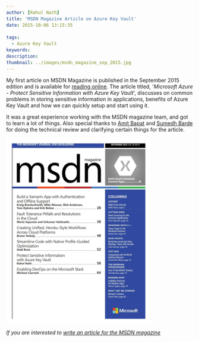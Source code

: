 ```yaml
---
author: [Rahul Nath]
title: 'MSDN Magazine Article on Azure Key Vault'
date: 2015-10-06 13:15:35
  
tags:
  - Azure Key Vault
keywords:
description:
thumbnail: ../images/msdn_magazine_sep_2015.jpg
---
```


My first article on MSDN Magazine is published in the September 2015 edition and is available for [reading online](https://msdn.microsoft.com/magazine/mt422585). The article titled, '_Microsoft Azure - Protect Sensitive Information with Azure Key Vault_', discusses on common problems in storing sensitive information in applications, benefits of Azure Key Vault and how we can quickly setup and start using it.

It was a great experience working with the MSDN magazine team, and got to learn a lot of things. Also special thanks to [Amit Bapat](https://twitter.com/amitbapat) and [Sumedh Barde](https://twitter.com/sumedhbarde) for doing the technical review and clarifying certain things for the article.

<img src="../images/msdn_magazine_sep_2015.jpg" style="height:500px;" alt="" />

_If you are interested to [write an article for the MSDN magazine](http://blogs.msdn.com/b/msdnmagazine/archive/2009/12/24/9940803.aspx)_

